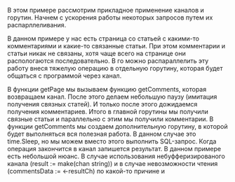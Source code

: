 В этом примере рассмотрим прикладное применение каналов и горутин. Начнем с ускорения работы некоторых запросов путем их распарллеливания.

В данном примере у нас есть страница со статьей с какими-то комментариями и какие-то связанные статьи. При этом комментарии и статьи никак не связаны, хотя чаще всего на странице они распологаются последовательно. В го можно распараллелить эту работу внеся тяжелую операцию в отдельную горутину, которая будет общаться с программой через канал.

В функции getPage мы вызываем функцию getComments, которая возвращаем канал. После этого делаем небольшую паузу (имитация получения связных статей). И только после этого дожидаемся получения комментариев.
Итого в главной горутины мы получили связные статьи и параллельно с этим мы получили комментарии. В функции getComments мы создаем дополнительную горутину, в которой будет выполняться вся полезная работа. В данном случае это time.Sleep, но мы можем вместо этого выполнить SQL-запрос. Когда операция закончится в канал запишется результат. В данном примере есть небольшой нюанс. В случае использования небуфферизированого канала (result := make(chan string)) и в случае невозможности чтения (commentsData := <-resultCh) по какой-то причине и